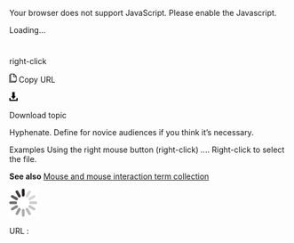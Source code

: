 Your browser does not support JavaScript. Please enable the Javascript.

Loading...

# 

right-click

![Copy URL](right-click_files/Copy.png)
Copy URL

![Download](right-click_files/Download.png)

Download topic

Hyphenate. Define for novice audiences if you think it’s necessary.

Examples
Using the right mouse button (right-click) *..*..
Right-click to select the file.

**See also** [Mouse and mouse interaction term collection](https://worldready.cloudapp.net/Styleguide/Read?id=2700&topicid=29013)

![In progress](right-click_files/activity-large.gif)

URL :
